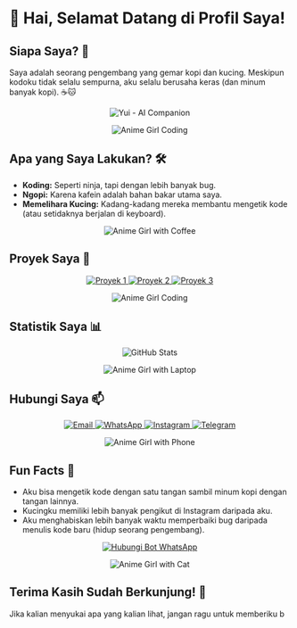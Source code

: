 # 👋 Hai, Selamat Datang di Profil Saya!

## Siapa Saya? 🤔
Saya adalah seorang pengembang yang gemar kopi dan kucing. Meskipun kodoku tidak selalu sempurna, aku selalu berusaha keras (dan minum banyak kopi). ☕🐱

<p align="center">
  <img src="https://telegra.ph/file/d8a17f0ac81ab61b6829c.gif" alt="Yui - AI Companion">
</p>

<p align="center">
  <img src="https://telegra.ph/file/d8a17f0ac81ab61b6829c.gif" alt="Anime Girl Coding">
</p>

## Apa yang Saya Lakukan? 🛠️
- **Koding:** Seperti ninja, tapi dengan lebih banyak bug.
- **Ngopi:** Karena kafein adalah bahan bakar utama saya.
- **Memelihara Kucing:** Kadang-kadang mereka membantu mengetik kode (atau setidaknya berjalan di keyboard).

<p align="center">
  <img src="https://telegra.ph/file/d8a17f0ac81ab61b6829c.gif" alt="Anime Girl with Coffee">
</p>

## Proyek Saya 🧩
<p align="center">
  <a href="https://github.com/yourusername/yourrepository1">
    <img src="https://telegra.ph/file/d8a17f0ac81ab61b6829c.gif" alt="Proyek 1">
  </a>
  <a href="https://github.com/yourusername/yourrepository2">
    <img src="https://telegra.ph/file/d8a17f0ac81ab61b6829c.gif" alt="Proyek 2">
  </a>
  <a href="https://github.com/yourusername/yourrepository3">
    <img src="https://telegra.ph/file/d8a17f0ac81ab61b6829c.gif" alt="Proyek 3">
  </a>
</p>

<p align="center">
  <img src="https://telegra.ph/file/d8a17f0ac81ab61b6829c.gif" alt="Anime Girl Coding">
</p>

## Statistik Saya 📊
<p align="center">
  <img src="https://github-readme-stats.vercel.app/api?username=yourusername&show_icons=true&theme=radical" alt="GitHub Stats">
</p>

<p align="center">
  <img src="https://telegra.ph/file/d8a17f0ac81ab61b6829c.gif" alt="Anime Girl with Laptop">
</p>

## Hubungi Saya 📫
<p align="center">
  <a href="mailto:youremail@example.com">
    <img src="https://img.shields.io/badge/Email-D14836?style=flat-square&logo=gmail&logoColor=white" alt="Email">
  </a>
  <a href="https://wa.me/yourwhatsappnumber">
    <img src="https://img.shields.io/badge/WhatsApp-25D366?style=flat-square&logo=whatsapp&logoColor=white" alt="WhatsApp">
  </a>
  <a href="https://instagram.com/yourinstagram">
    <img src="https://img.shields.io/badge/Instagram-E4405F?style=flat-square&logo=instagram&logoColor=white" alt="Instagram">
  </a>
  <a href="https://t.me/yourtelegram">
    <img src="https://img.shields.io/badge/Telegram-2CA5E0?style=flat-square&logo=telegram&logoColor=white" alt="Telegram">
  </a>
</p>

<p align="center">
  <img src="https://telegra.ph/file/d8a17f0ac81ab61b6829c.gif" alt="Anime Girl with Phone">
</p>

## Fun Facts 🥳
- Aku bisa mengetik kode dengan satu tangan sambil minum kopi dengan tangan lainnya.
- Kucingku memiliki lebih banyak pengikut di Instagram daripada aku.
- Aku menghabiskan lebih banyak waktu memperbaiki bug daripada menulis kode baru (hidup seorang pengembang).

<p align="center">
  <a href="https://wa.me/yourwhatsappnumber">
    <img src="https://img.shields.io/badge/Hubungi_Bot_WhatsApp-25D366?style=flat-square&logo=whatsapp&logoColor=white" alt="Hubungi Bot WhatsApp">
  </a>
</p>

<p align="center">
  <img src="https://telegra.ph/file/d8a17f0ac81ab61b6829c.gif" alt="Anime Girl with Cat">
</p>

## Terima Kasih Sudah Berkunjung! 🙌
Jika kalian menyukai apa yang kalian lihat, jangan ragu untuk memberiku b
